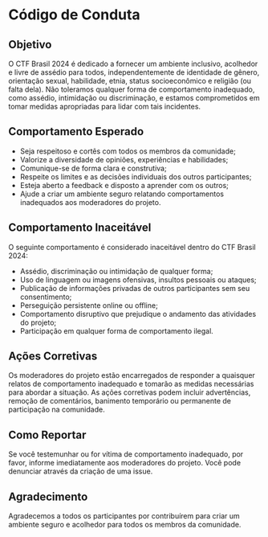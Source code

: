 # Código de Conduta

## Objetivo
O CTF Brasil 2024 é dedicado a fornecer um ambiente inclusivo, acolhedor e livre de assédio para todos, independentemente de identidade de gênero, orientação sexual, habilidade, etnia, status socioeconômico e religião (ou falta dela). Não toleramos qualquer forma de comportamento inadequado, como assédio, intimidação ou discriminação, e estamos comprometidos em tomar medidas apropriadas para lidar com tais incidentes.

## Comportamento Esperado
* Seja respeitoso e cortês com todos os membros da comunidade;
* Valorize a diversidade de opiniões, experiências e habilidades;
* Comunique-se de forma clara e construtiva;
* Respeite os limites e as decisões individuais dos outros participantes;
* Esteja aberto a feedback e disposto a aprender com os outros;
* Ajude a criar um ambiente seguro relatando comportamentos inadequados aos moderadores do projeto.

## Comportamento Inaceitável
O seguinte comportamento é considerado inaceitável dentro do CTF Brasil 2024:

* Assédio, discriminação ou intimidação de qualquer forma;
* Uso de linguagem ou imagens ofensivas, insultos pessoais ou ataques;
* Publicação de informações privadas de outros participantes sem seu consentimento;
* Perseguição persistente online ou offline;
* Comportamento disruptivo que prejudique o andamento das atividades do projeto;
* Participação em qualquer forma de comportamento ilegal.

## Ações Corretivas
Os moderadores do projeto estão encarregados de responder a quaisquer relatos de comportamento inadequado e tomarão as medidas necessárias para abordar a situação. As ações corretivas podem incluir advertências, remoção de comentários, banimento temporário ou permanente de participação na comunidade.

## Como Reportar
Se você testemunhar ou for vítima de comportamento inadequado, por favor, informe imediatamente aos moderadores do projeto. Você pode denunciar através da criação de uma issue.

## Agradecimento
Agradecemos a todos os participantes por contribuírem para criar um ambiente seguro e acolhedor para todos os membros da comunidade.
